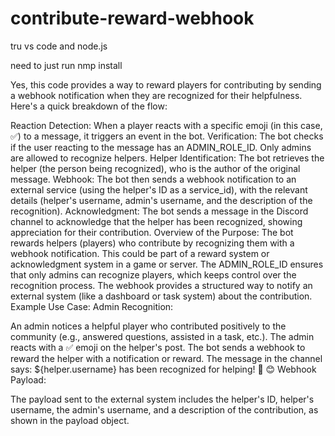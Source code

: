 # contribute-reward-webhook
tru vs code and node.js

need to just run nmp install



Yes, this code provides a way to reward players for contributing by sending a webhook notification when they are recognized for their helpfulness. Here's a quick breakdown of the flow:

Reaction Detection: When a player reacts with a specific emoji (in this case, ✅) to a message, it triggers an event in the bot.
Verification: The bot checks if the user reacting to the message has an ADMIN_ROLE_ID. Only admins are allowed to recognize helpers.
Helper Identification: The bot retrieves the helper (the person being recognized), who is the author of the original message.
Webhook: The bot then sends a webhook notification to an external service (using the helper's ID as a service_id), with the relevant details (helper's username, admin's username, and the description of the recognition).
Acknowledgment: The bot sends a message in the Discord channel to acknowledge that the helper has been recognized, showing appreciation for their contribution.
Overview of the Purpose:
The bot rewards helpers (players) who contribute by recognizing them with a webhook notification. This could be part of a reward system or acknowledgment system in a game or server.
The ADMIN_ROLE_ID ensures that only admins can recognize players, which keeps control over the recognition process.
The webhook provides a structured way to notify an external system (like a dashboard or task system) about the contribution.
Example Use Case:
Admin Recognition:

An admin notices a helpful player who contributed positively to the community (e.g., answered questions, assisted in a task, etc.).
The admin reacts with a ✅ emoji on the helper's post.
The bot sends a webhook to reward the helper with a notification or reward.
The message in the channel says: ${helper.username} has been recognized for helping! 🎉 😊
Webhook Payload:

The payload sent to the external system includes the helper's ID, helper's username, the admin's username, and a description of the contribution, as shown in the payload object.
